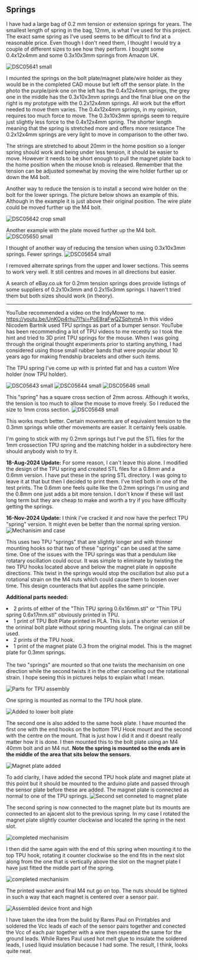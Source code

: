 <h2>Springs</h2>
I have had a large bag of 0.2 mm tension or extension springs for years. The smallest length of spring in the bag, 12mm, is what I've used for this project.
The exact same spring as I've used seems to be difficult to find at a reasonable price. Even though I don't need them, I thought I would try a couple of different sizes to see how they perform.
I bought some 0.4x12x4mm and some 0.3x10x3mm springs from Amazon UK.

![DSC05641 small](https://github.com/user-attachments/assets/b557b989-aa73-4ffe-8ec8-fdf90fde122c)

I mounted the springs on the bolt plate/magnet plate/wire holder as they would be in the completed CAD mouse but left off the sensor plate. 
In the photo the purple/pink one on the left has the 0.4x12x4mm springs, the grey one in the middle has the 0.3x10x3mm springs and the final blue one on the right is my prototype with the 0.2x12x4mm springs.
All work but the effort needed to move them varies. The 0.4x12x4mm springs, in my opinion, requires too much force to move.
The 0.3x10x3mm springs seem to require just slightly less force to the 0.4x12x4mm spring. The shorter length meaning that the spring is stretched more and offers more resistance
The 0.2x12x4mm springs are very light to move in comparison to the other two.

The strings are stretched to about 20mm in the home position so a longer spring should work and being under less tension, it should be easier to move.
However it needs to be short enough to pull the magnet plate back to the home position when the mouse knob is released. Remember that the tension can be adjusted somewhat by moving the wire holder further up or down the M4 bolt.

Another way to reduce the tension is to install a second wire holder on the bolt for the lower springs. The picture below shows an example of this. Although in the example it is just above their original position. The wire plate could be moved further up the M4 bolt.

![DSC05642 crop small](https://github.com/user-attachments/assets/21b25c33-1a8d-4b6a-8e5c-dcf800928678)

Another example with the plate moved further up the M4 bolt.
![DSC05650 small](https://github.com/user-attachments/assets/ae8c9640-dc88-4dad-a2c9-780758ed08b7)

I thought of another way of reducing the tension when using 0.3x10x3mm springs. Fewer springs.
![DSC05654 small](https://github.com/user-attachments/assets/c5f64f1b-a733-479d-b98f-a3aed2728153)

I removed alternate springs from the upper and lower sections. This seems to work very well. It still centres and moves in all directions but easier.

A search of eBay.co.uk for 0.2mm tension springs does provide listings of some suppliers of 0.2x10x3mm and 0.2x15x3mm springs. I haven't tried them but both sizes should work (in theory).

-------------
YouTube recommended a video on the IndyMower to me. https://youtu.be/UnKOp4rhu7I?si=PoE8raFwQZSphymA
In this video Nicodem Bartnik used TPU springs as part of a bumper sensor. YouTube has been recommending a lot of TPU videos to me recently so I took the hint and tried to 3D print TPU springs for the mouse. When I was going through the original thought experiments prior to starting anything, I had considered using those small rubber bands that were popular about 10 years ago for making frendship bracelets and other such items.

The TPU spring I've come up with is printed flat and has a custom Wire holder (now TPU holder).

![DSC05643 small](https://github.com/user-attachments/assets/a46e72b2-84ab-46b5-a0a6-1b11b3927232)
![DSC05644 small](https://github.com/user-attachments/assets/a6cd8de4-b3b7-4d07-8615-f3432566a3f8)
![DSC05646 small](https://github.com/user-attachments/assets/72917c7b-ed99-4669-9185-92f2293e56f8)

This "spring" has a square cross section of 2mm across. Although it works, the tension is too much to allow the mouse to move freely. So I reduced the size to 1mm cross section.
![DSC05648 small](https://github.com/user-attachments/assets/6cf38788-b0ef-4000-b1e2-63cc995bc56c)

This works much better. Certain movements are of equivalent tension to the 0.3mm springs while other movements are easier. It certainly feels usable.

I'm going to stick with my 0.2mm springs but I've put the STL files for the 1mm crossection TPU spring and the matching holder in a subdirectory here should anybody wish to try it.

<b>18-Aug-2024 Update:</b> For some reason, I can't leave this alone. I modified the design of the TPU spring and created STL files for a 0.8mm and a 0.6mm version. I have put these in the spring STL directory. I was going to leave it at that but then I decided to print them. I've tried both in one of the test prints. The 0.6mm one feels quite like the 0.2mm springs I'm using and the 0.8mm one just adds a bit more tension. I don't know if these will last long term but they are cheap to make and worth a try if you have difficulty getting the springs.

<b>16-Nov-2024 Update:</b> I think I've cracked it and now have the perfect TPU "spring" version. It might even be better than the normal spring version.
![Mechanisim and case](https://github.com/user-attachments/assets/08ad6060-fd84-4ed6-ae66-6b23b99dffa4)

This uses two TPU "springs" that are slightly longer and with thinner mounting hooks so that two of these "springs" can be used at the same time. One of the issues with the TPU springs was that a pendulum like rotatary oscillation could occur. It was simple to eliminate by twisting the two TPU hooks located above and below the magnet plate in opposite directions. This twist in the springs would stop the oscillation but also put a rotational strain on the M4 nuts which could cause them to loosen over time. This design counteracts that but applies the same principle.

<b>Additional parts needed:</b>
<li>2 prints of either of the "Thin TPU spring 0.6x16mm.stl" or "Thin TPU spring 0.6x17mm.stl" obviously printed in TPU.</li>
<li>1 print of TPU Bolt Plate printed in PLA. This is just a shorter version of the orininal bolt plate without spring mounting slots. The original can still be used.</li>
<li>2 prints of the TPU hook.</li>
<li>1 print of the magnet plate 0.3 from the original model. This is the magnet plate for 0.3mm springs.</li>
<br>
The two "springs" are mounted so that one twists the mechanisim on one direction while the second twists it in the other cancelling out the rotational strain.
I hope seeing this in pictures helps to explain what I mean.

![Parts for TPU assembly](https://github.com/user-attachments/assets/d452f351-b8ae-4aac-8be4-302a6b2049e3)


One spring is mounted as normal to the TPU hook plate.

![Added to lower bolt plate](https://github.com/user-attachments/assets/d6c378ad-6c8b-4033-816d-b11c239d6f0b)

The second one is also added to the same hook plate. I have mounted the first one with the end hooks on the bottom TPU Hook mount and the second with the centre on the mount. That is just how I did it and it doesnt really matter how it is done. I then mounted this to the bolt plate using an M4 40mm bolt and an M4 nut. <b>Note the spring is mounted so the ends are in the middle of the area that sits below the sensors.</b>

![Magnet plate added](https://github.com/user-attachments/assets/e6a8fbba-f543-4e39-bb58-59a7c58bc0b2)

To add clarity, I have added the second TPU hook plate and magnet plate at this point but it should be mounted to the arduino plate and passed through the sensor plate before these are added. The magnet plate is connected as normal to one of the TPU springs.
![Second set conneted to magnet plate](https://github.com/user-attachments/assets/a18e6fb2-1cf8-4c05-8385-6eedf9a3d5b4)

The second spring is now connected to the magnet plate but its mounts are connected to an ajacent slot to the previous spring. In my case I rotated the magnet plate slightly counter clockwise and located the spring in the next slot.

![completed mechanisim](https://github.com/user-attachments/assets/c0a5f9f5-816a-4156-b3b1-1f58324910fd)

I then did the same again with the end of this spring when mounting it to the top TPU hook, rotating it counter clockwise so the end fits in the next slot along from the one that is vertically above the slot on the magnet plate I have just fitted the middle part of the spring.

![completed mechanisim](https://github.com/user-attachments/assets/2145aaec-fbc4-4394-bfa4-a96c123b238d)

The printed washer and final M4 nut go on top. The nuts should be tighted in such a way that each magnet is centered over a sensor pair.

![Assembled device front and high](https://github.com/user-attachments/assets/0cb13960-e1b4-4d88-bf74-fa717aa7ebc7)

I have taken the idea from the build by Rares Paul on Printables and soldered the Vcc leads of each of the sensor pairs together and conected the Vcc of each pair together with a wire then repeated the same for the ground leads. While Rares Paul used hot melt glue to insulate the soldered leads, I used liquid insulation because I had some. The result, I think, looks quite neat.
